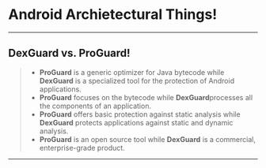 Android Archietectural Things!
===================

-------------
DexGuard vs. ProGuard!
-------------


> - **ProGuard** is a generic optimizer for Java bytecode while **DexGuard** is a specialized tool for the protection of Android applications.
> - **ProGuard** focuses on the bytecode while **DexGuard**processes all the components of an application.
> - **ProGuard** offers basic protection against static analysis while **DexGuard** protects applications against static and dynamic analysis.
> - **ProGuard** is an open source tool while **DexGuard** is a commercial, enterprise-grade product.




----------

